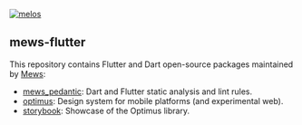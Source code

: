 [![melos](https://img.shields.io/badge/maintained%20with-melos-f700ff.svg?style=flat-square)](https://github.com/invertase/melos)

## mews-flutter

This repository contains Flutter and Dart open-source packages maintained by [Mews](https://mews.com):

- [mews_pedantic](mews_pedantic): Dart and Flutter static analysis and lint rules.
- [optimus](optimus): Design system for mobile platforms (and experimental web).
- [storybook](storybook): Showcase of the Optimus library.
